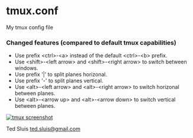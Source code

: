 # tmux.conf  
My tmux config file  
  
### Changed features (compared to default tmux capabilities)  
* Use prefix \<ctrl\>-\<a\> instead of the default \<ctrl\>-\<b\> prefix.  
* Use \<shift\>-\<left arrow> and \<shift\>-\<right arrow\> to switch between windows.  
* Use prefix '|' to split planes horizonal.   
* Use prefix '-' to split planes vertical.  
* Use \<alt\>-\<left arrow\> and \<alt\>-\<right arrow\> to switch horizonal between planes.  
* Use \<alt\>-\<arrow up\> and \<alt\>-\<arrow down\> to switch vertical between planes.  
   
[![tmux screenshot](https://raw.githubusercontent.com/tedsluis/tmux.conf/master/tmux_screenshot.gif)](https://raw.githubusercontent.com/tedsluis/tmux.conf/master/tmux_screenshot.gif)

Ted Sluis
ted.sluis@gmail.com

